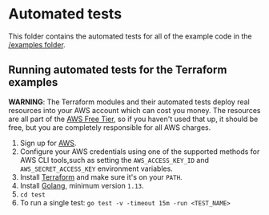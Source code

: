 # Automated tests

This folder contains the automated tests for all of the example code in the [/examples folder](/examples).


## Running automated tests for the Terraform examples

**WARNING**: The Terraform modules and their automated tests deploy real resources into your AWS account which can cost 
you money. The resources are all part of the [AWS Free Tier](https://aws.amazon.com/free/), so if you haven't used that 
up, it should be free, but you are completely responsible for all AWS charges.

1. Sign up for [AWS](https://aws.amazon.com/).
1. Configure your AWS credentials using one of the supported methods for AWS CLI
   tools,such as setting the `AWS_ACCESS_KEY_ID` and `AWS_SECRET_ACCESS_KEY` environment variables. 
1. Install [Terraform](https://www.terraform.io/) and make sure it's on your `PATH`.
1. Install [Golang](https://golang.org/), minimum version `1.13`.
1. `cd test`
1. To run a single test: `go test -v -timeout 15m -run <TEST_NAME>`

